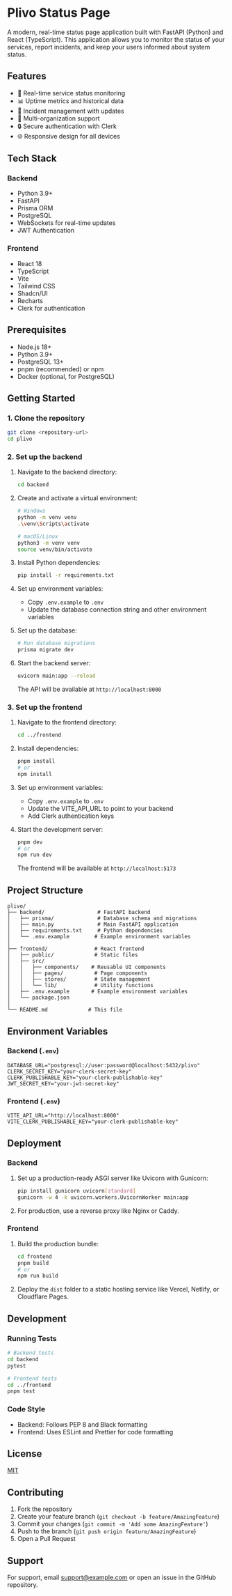 # Plivo Status Page

A modern, real-time status page application built with FastAPI (Python) and React (TypeScript). This application allows you to monitor the status of your services, report incidents, and keep your users informed about system status.

## Features

- 🚀 Real-time service status monitoring
- 📊 Uptime metrics and historical data
- 🔔 Incident management with updates
- 👥 Multi-organization support
- 🔒 Secure authentication with Clerk
- 🌐 Responsive design for all devices

## Tech Stack

### Backend
- Python 3.9+
- FastAPI
- Prisma ORM
- PostgreSQL
- WebSockets for real-time updates
- JWT Authentication

### Frontend
- React 18
- TypeScript
- Vite
- Tailwind CSS
- Shadcn/UI
- Recharts
- Clerk for authentication

## Prerequisites

- Node.js 18+
- Python 3.9+
- PostgreSQL 13+
- pnpm (recommended) or npm
- Docker (optional, for PostgreSQL)

## Getting Started

### 1. Clone the repository

```bash
git clone <repository-url>
cd plivo
```

### 2. Set up the backend

1. Navigate to the backend directory:
   ```bash
   cd backend
   ```

2. Create and activate a virtual environment:
   ```bash
   # Windows
   python -m venv venv
   .\venv\Scripts\activate

   # macOS/Linux
   python3 -m venv venv
   source venv/bin/activate
   ```

3. Install Python dependencies:
   ```bash
   pip install -r requirements.txt
   ```

4. Set up environment variables:
   - Copy `.env.example` to `.env`
   - Update the database connection string and other environment variables

5. Set up the database:
   ```bash
   # Run database migrations
   prisma migrate dev
   ```

6. Start the backend server:
   ```bash
   uvicorn main:app --reload
   ```
   The API will be available at `http://localhost:8000`

### 3. Set up the frontend

1. Navigate to the frontend directory:
   ```bash
   cd ../frontend
   ```

2. Install dependencies:
   ```bash
   pnpm install
   # or
   npm install
   ```

3. Set up environment variables:
   - Copy `.env.example` to `.env`
   - Update the VITE_API_URL to point to your backend
   - Add Clerk authentication keys

4. Start the development server:
   ```bash
   pnpm dev
   # or
   npm run dev
   ```
   The frontend will be available at `http://localhost:5173`

## Project Structure

```
plivo/
├── backend/                 # FastAPI backend
│   ├── prisma/              # Database schema and migrations
│   ├── main.py              # Main FastAPI application
│   ├── requirements.txt     # Python dependencies
│   └── .env.example        # Example environment variables
│
├── frontend/               # React frontend
│   ├── public/             # Static files
│   ├── src/
│   │   ├── components/    # Reusable UI components
│   │   ├── pages/          # Page components
│   │   ├── stores/         # State management
│   │   └── lib/            # Utility functions
│   ├── .env.example       # Example environment variables
│   └── package.json
│
└── README.md             # This file
```

## Environment Variables

### Backend (`.env`)

```
DATABASE_URL="postgresql://user:password@localhost:5432/plivo"
CLERK_SECRET_KEY="your-clerk-secret-key"
CLERK_PUBLISHABLE_KEY="your-clerk-publishable-key"
JWT_SECRET_KEY="your-jwt-secret-key"
```

### Frontend (`.env`)

```
VITE_API_URL="http://localhost:8000"
VITE_CLERK_PUBLISHABLE_KEY="your-clerk-publishable-key"
```

## Deployment

### Backend

1. Set up a production-ready ASGI server like Uvicorn with Gunicorn:
   ```bash
   pip install gunicorn uvicorn[standard]
   gunicorn -w 4 -k uvicorn.workers.UvicornWorker main:app
   ```

2. For production, use a reverse proxy like Nginx or Caddy.

### Frontend

1. Build the production bundle:
   ```bash
   cd frontend
   pnpm build
   # or
   npm run build
   ```

2. Deploy the `dist` folder to a static hosting service like Vercel, Netlify, or Cloudflare Pages.

## Development

### Running Tests

```bash
# Backend tests
cd backend
pytest

# Frontend tests
cd ../frontend
pnpm test
```

### Code Style

- Backend: Follows PEP 8 and Black formatting
- Frontend: Uses ESLint and Prettier for code formatting

## License

[MIT](LICENSE)

## Contributing

1. Fork the repository
2. Create your feature branch (`git checkout -b feature/AmazingFeature`)
3. Commit your changes (`git commit -m 'Add some AmazingFeature'`)
4. Push to the branch (`git push origin feature/AmazingFeature`)
5. Open a Pull Request

## Support

For support, email support@example.com or open an issue in the GitHub repository.
